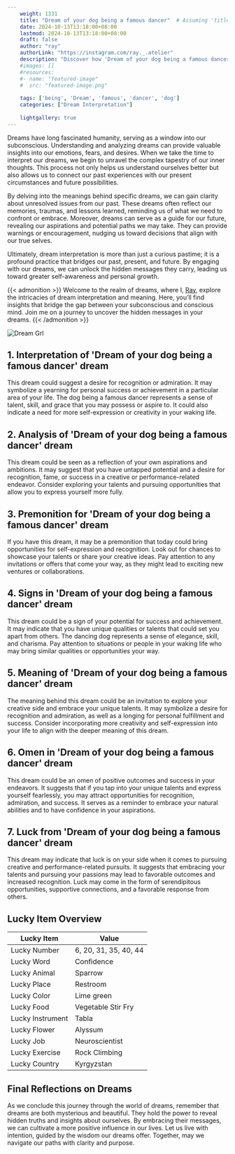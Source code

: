 ```yaml
---
    weight: 1331
    title: "Dream of your dog being a famous dancer"  # Assuming 'title' column exists
    date: 2024-10-13T13:18:00+08:00
    lastmod: 2024-10-13T13:18:00+08:00
    draft: false
    author: "ray"
    authorLink: "https://instagram.com/ray._.atelier"
    description: "Discover how 'Dream of your dog being a famous dancer' can interpret your future and uncover its significant meanings in your life."
    #images: []
    #resources:
    #- name: "featured-image"
    #  src: "featured-image.png"
    
    tags: ['being', 'Dream', 'famous', 'dancer', 'dog']
    categories: ["Dream Interpretation"]
    
    lightgallery: true
---
```

    
Dreams have long fascinated humanity, serving as a window into our subconscious. Understanding and analyzing dreams can provide valuable insights into our emotions, fears, and desires. When we take the time to interpret our dreams, we begin to unravel the complex tapestry of our inner thoughts. This process not only helps us understand ourselves better but also allows us to connect our past experiences with our present circumstances and future possibilities.

By delving into the meanings behind specific dreams, we can gain clarity about unresolved issues from our past. These dreams often reflect our memories, traumas, and lessons learned, reminding us of what we need to confront or embrace. Moreover, dreams can serve as a guide for our future, revealing our aspirations and potential paths we may take. They can provide warnings or encouragement, nudging us toward decisions that align with our true selves.

Ultimately, dream interpretation is more than just a curious pastime; it is a profound practice that bridges our past, present, and future. By engaging with our dreams, we can unlock the hidden messages they carry, leading us toward greater self-awareness and personal growth.

{{< admonition >}}
Welcome to the realm of dreams, where I, [Ray](https://instagram.com/ray._.atelier), explore the intricacies of dream interpretation and meaning. Here, you’ll find insights that bridge the gap between your subconscious and conscious mind. Join me on a journey to uncover the hidden messages in your dreams.
{{< /admonition >}}

![Dream Grl](https://cdn.pixabay.com/photo/2017/11/02/03/35/gothic-2910057_1280.jpg "Dream Grl")

## 1. Interpretation of 'Dream of your dog being a famous dancer' dream
 This dream could suggest a desire for recognition or admiration. It may symbolize a yearning for personal success or achievement in a particular area of your life. The dog being a famous dancer represents a sense of talent, skill, and grace that you may possess or aspire to. It could also indicate a need for more self-expression or creativity in your waking life.

## 2. Analysis of 'Dream of your dog being a famous dancer' dream
 This dream could be seen as a reflection of your own aspirations and ambitions. It may suggest that you have untapped potential and a desire for recognition, fame, or success in a creative or performance-related endeavor. Consider exploring your talents and pursuing opportunities that allow you to express yourself more fully.

## 3. Premonition for 'Dream of your dog being a famous dancer' dream
 If you have this dream, it may be a premonition that today could bring opportunities for self-expression and recognition. Look out for chances to showcase your talents or share your creative ideas. Pay attention to any invitations or offers that come your way, as they might lead to exciting new ventures or collaborations.

## 4. Signs in 'Dream of your dog being a famous dancer' dream
 This dream could be a sign of your potential for success and achievement. It may indicate that you have unique qualities or talents that could set you apart from others. The dancing dog represents a sense of elegance, skill, and charisma. Pay attention to situations or people in your waking life who may bring similar qualities or opportunities your way.

## 5. Meaning of 'Dream of your dog being a famous dancer' dream
 The meaning behind this dream could be an invitation to explore your creative side and embrace your unique talents. It may symbolize a desire for recognition and admiration, as well as a longing for personal fulfillment and success. Consider incorporating more creativity and self-expression into your life to align with the deeper meaning of this dream.

## 6. Omen in 'Dream of your dog being a famous dancer' dream
 This dream could be an omen of positive outcomes and success in your endeavors. It suggests that if you tap into your unique talents and express yourself fearlessly, you may attract opportunities for recognition, admiration, and success. It serves as a reminder to embrace your natural abilities and to have confidence in your aspirations.

## 7. Luck from 'Dream of your dog being a famous dancer' dream
 This dream may indicate that luck is on your side when it comes to pursuing creative and performance-related pursuits. It suggests that embracing your talents and pursuing your passions may lead to favorable outcomes and increased recognition. Luck may come in the form of serendipitous opportunities, supportive connections, and a favorable response from others.

## Lucky Item Overview
| Lucky Item          | Value              |
|---------------|--------------------|
| Lucky Number        | 6, 20, 31, 35, 40, 44  |
| Lucky Word          | Confidence |
| Lucky Animal        | Sparrow |
| Lucky Place         | Restroom     |
| Lucky Color         | Lime green     |
| Lucky Food          | Vegetable Stir Fry      |
| Lucky Instrument    | Tabla |
| Lucky Flower        | Alyssum    |
| Lucky Job           | Neuroscientist       |
| Lucky Exercise      | Rock Climbing  |
| Lucky Country       | Kyrgyzstan    |


##  Final Reflections on Dreams

As we conclude this journey through the world of dreams, remember that dreams are both mysterious and beautiful. They hold the power to reveal hidden truths and insights about ourselves. By embracing their messages, we can cultivate a more positive influence in our lives. Let us live with intention, guided by the wisdom our dreams offer. Together, may we navigate our paths with clarity and purpose.

